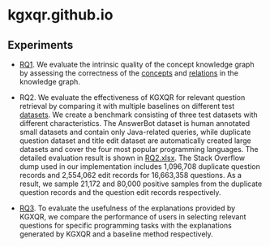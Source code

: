 # kgxqr.github.io

## Experiments
- [RQ1](https://github.com/kgxqr/kgxqr.github.io/tree/main/RQ). We evaluate the intrinsic quality of the concept knowledge graph by assessing the correctness of the [concepts](https://github.com/kgxqr/kgxqr.github.io/blob/main/RQ/RQ2.Wiki_conceptions.xlsx) and [relations](https://github.com/kgxqr/kgxqr.github.io/blob/main/RQ/RQ1.SO_relations.xlsx) in the knowledge graph.

- RQ2. We evaluate the effectiveness of KGXQR for relevant question retrieval by comparing it with multiple baselines on different test [datasets](https://github.com/kgxqr/kgxqr.github.io/tree/main/dataset). We create a benchmark consisting of three test datasets with different characteristics. The AnswerBot dataset is human annotated small datasets and contain only Java-related queries, while duplicate question dataset and title edit dataset are automatically created large datasets and cover the four most popular programming languages. The detailed evaluation result is shown in [RQ2.xlsx](https://github.com/kgxqr/kgxqr.github.io/blob/main/RQ/RQ2.xlsx). The Stack Overflow dump used in our implementation includes 1,096,708 duplicate question records and 2,554,062 edit records for 16,663,358 questions. As a result, we sample 21,172 and 80,000 positive samples from the duplicate question records and the question edit records respectively.
- [RQ3](https://github.com/kgxqr/kgxqr.github.io/blob/main/RQ/RQ3.xlsx). To evaluate the usefulness of the explanations provided by KGXQR, we compare the performance of users in selecting relevant questions for specific programming tasks with the explanations generated by KGXQR and a baseline method respectively.

